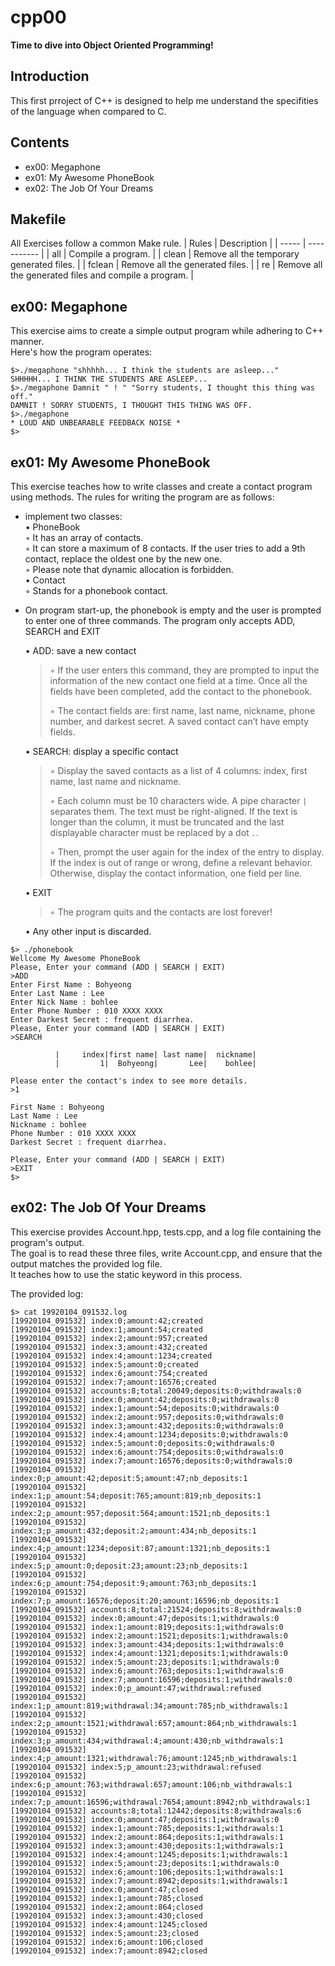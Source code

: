# cpp00
  **Time to dive into Object Oriented Programming!**
                      
## Introduction
  This first prroject of C++ is designed to help me understand the specifities of the language when compared to C.
  
## Contents
 * ex00: Megaphone
 * ex01: My Awesome PhoneBook
 * ex02: The Job Of Your Dreams

## Makefile
All Exercises follow a common Make rule.
| Rules | Description |
| ----- | ----------- |
| all | Compile a program. |
| clean | Remove all the temporary generated files. |
| fclean | Remove all the generated files. |
| re | Remove all the generated files and compile a program. |

## ex00: Megaphone
This exercise aims to create a simple output program while adhering to C++ manner.   
Here's how the program operates:
  ```
  $>./megaphone "shhhhh... I think the students are asleep..."
  SHHHHH... I THINK THE STUDENTS ARE ASLEEP...
  $>./megaphone Damnit " ! " "Sorry students, I thought this thing was off."
  DAMNIT ! SORRY STUDENTS, I THOUGHT THIS THING WAS OFF.
  $>./megaphone
  * LOUD AND UNBEARABLE FEEDBACK NOISE *
  $>
  ```
  
## ex01: My Awesome PhoneBook
This exercise teaches how to write classes and create a contact program using methods. The rules for writing the program are as follows:   
* implement two classes:   
  • PhoneBook   
	  ◦ It has an array of contacts.   
	  ◦ It can store a maximum of 8 contacts. If the user tries to add a 9th contact, replace the oldest one by the new one.   
	  ◦ Please note that dynamic allocation is forbidden.   
  • Contact   
  	◦ Stands for a phonebook contact.
  </br>
* On program start-up, the phonebook is empty and the user is prompted to enter one of three commands. The program only accepts ADD, SEARCH and EXIT   

  • ADD: save a new contact
	> ◦ If the user enters this command, they are prompted to input the information of the new contact one field at a time. Once all the fields have been completed, add the contact to the phonebook.
  > 
	> ◦ The contact fields are: first name, last name, nickname, phone number, and darkest secret. A saved contact can’t have empty fields.
  
  • SEARCH: display a specific contact   
  > ◦ Display the saved contacts as a list of 4 columns: index, first name, last name and nickname.
  > 
  > ◦ Each column must be 10 characters wide. A pipe character `|` separates them. The text must be right-aligned. If the text is longer than the column, it must be truncated and the last displayable character must be replaced by a dot `.`.
  > 
  > ◦ Then, prompt the user again for the index of the entry to display. If the index is out of range or wrong, define a relevant behavior. Otherwise, display the contact information, one field per line.

  • EXIT   
  > ◦ The program quits and the contacts are lost forever!

  • Any other input is discarded.

```
$> ./phonebook
Wellcome My Awesome PhoneBook
Please, Enter your command (ADD | SEARCH | EXIT)
>ADD
Enter First Name : Bohyeong
Enter Last Name : Lee
Enter Nick Name : bohlee
Enter Phone Number : 010 XXXX XXXX
Enter Darkest Secret : frequent diarrhea.
Please, Enter your command (ADD | SEARCH | EXIT)
>SEARCH

          |     index|first name| last name|  nickname|
          |         1|  Bohyeong|       Lee|    bohlee|

Please enter the contact's index to see more details.
>1
  
First Name : Bohyeong
Last Name : Lee
Nickname : bohlee
Phone Number : 010 XXXX XXXX
Darkest Secret : frequent diarrhea.
  
Please, Enter your command (ADD | SEARCH | EXIT)
>EXIT
$>
```

## ex02: The Job Of Your Dreams
This exercise provides Account.hpp, tests.cpp, and a log file containing the program's output.   
The goal is to read these three files, write Account.cpp, and ensure that the output matches the provided log file.   
It teaches how to use the static keyword in this process.

The provided log:
```
$> cat 19920104_091532.log
[19920104_091532] index:0;amount:42;created
[19920104_091532] index:1;amount:54;created
[19920104_091532] index:2;amount:957;created
[19920104_091532] index:3;amount:432;created
[19920104_091532] index:4;amount:1234;created
[19920104_091532] index:5;amount:0;created
[19920104_091532] index:6;amount:754;created
[19920104_091532] index:7;amount:16576;created
[19920104_091532] accounts:8;total:20049;deposits:0;withdrawals:0
[19920104_091532] index:0;amount:42;deposits:0;withdrawals:0
[19920104_091532] index:1;amount:54;deposits:0;withdrawals:0
[19920104_091532] index:2;amount:957;deposits:0;withdrawals:0
[19920104_091532] index:3;amount:432;deposits:0;withdrawals:0
[19920104_091532] index:4;amount:1234;deposits:0;withdrawals:0
[19920104_091532] index:5;amount:0;deposits:0;withdrawals:0
[19920104_091532] index:6;amount:754;deposits:0;withdrawals:0
[19920104_091532] index:7;amount:16576;deposits:0;withdrawals:0
[19920104_091532] index:0;p_amount:42;deposit:5;amount:47;nb_deposits:1
[19920104_091532] index:1;p_amount:54;deposit:765;amount:819;nb_deposits:1
[19920104_091532] index:2;p_amount:957;deposit:564;amount:1521;nb_deposits:1
[19920104_091532] index:3;p_amount:432;deposit:2;amount:434;nb_deposits:1
[19920104_091532] index:4;p_amount:1234;deposit:87;amount:1321;nb_deposits:1
[19920104_091532] index:5;p_amount:0;deposit:23;amount:23;nb_deposits:1
[19920104_091532] index:6;p_amount:754;deposit:9;amount:763;nb_deposits:1
[19920104_091532] index:7;p_amount:16576;deposit:20;amount:16596;nb_deposits:1
[19920104_091532] accounts:8;total:21524;deposits:8;withdrawals:0
[19920104_091532] index:0;amount:47;deposits:1;withdrawals:0
[19920104_091532] index:1;amount:819;deposits:1;withdrawals:0
[19920104_091532] index:2;amount:1521;deposits:1;withdrawals:0
[19920104_091532] index:3;amount:434;deposits:1;withdrawals:0
[19920104_091532] index:4;amount:1321;deposits:1;withdrawals:0
[19920104_091532] index:5;amount:23;deposits:1;withdrawals:0
[19920104_091532] index:6;amount:763;deposits:1;withdrawals:0
[19920104_091532] index:7;amount:16596;deposits:1;withdrawals:0
[19920104_091532] index:0;p_amount:47;withdrawal:refused
[19920104_091532] index:1;p_amount:819;withdrawal:34;amount:785;nb_withdrawals:1
[19920104_091532] index:2;p_amount:1521;withdrawal:657;amount:864;nb_withdrawals:1
[19920104_091532] index:3;p_amount:434;withdrawal:4;amount:430;nb_withdrawals:1
[19920104_091532] index:4;p_amount:1321;withdrawal:76;amount:1245;nb_withdrawals:1
[19920104_091532] index:5;p_amount:23;withdrawal:refused
[19920104_091532] index:6;p_amount:763;withdrawal:657;amount:106;nb_withdrawals:1
[19920104_091532] index:7;p_amount:16596;withdrawal:7654;amount:8942;nb_withdrawals:1
[19920104_091532] accounts:8;total:12442;deposits:8;withdrawals:6
[19920104_091532] index:0;amount:47;deposits:1;withdrawals:0
[19920104_091532] index:1;amount:785;deposits:1;withdrawals:1
[19920104_091532] index:2;amount:864;deposits:1;withdrawals:1
[19920104_091532] index:3;amount:430;deposits:1;withdrawals:1
[19920104_091532] index:4;amount:1245;deposits:1;withdrawals:1
[19920104_091532] index:5;amount:23;deposits:1;withdrawals:0
[19920104_091532] index:6;amount:106;deposits:1;withdrawals:1
[19920104_091532] index:7;amount:8942;deposits:1;withdrawals:1
[19920104_091532] index:0;amount:47;closed
[19920104_091532] index:1;amount:785;closed
[19920104_091532] index:2;amount:864;closed
[19920104_091532] index:3;amount:430;closed
[19920104_091532] index:4;amount:1245;closed
[19920104_091532] index:5;amount:23;closed
[19920104_091532] index:6;amount:106;closed
[19920104_091532] index:7;amount:8942;closed

```
